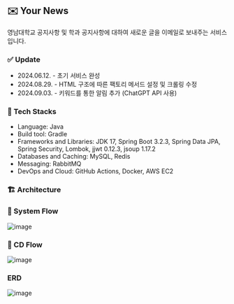 ## ✉️ Your News
영남대학교 공지사항 및 학과 공지사항에 대하여 새로운 글을 이메일로 보내주는 서비스입니다.

### ✅ Update
 - 2024.06.12. - 초기 서비스 완성
 - 2024.08.29. - HTML 구조에 따른 팩토리 메서드 설정 및 크롤링 수정
 - 2024.09.03. - 키워드를 통한 알림 추가 (ChatGPT API 사용) 

### 🚀 Tech Stacks
 - Language: Java
 - Build tool: Gradle
 - Frameworks and Libraries: JDK 17, Spring Boot 3.2.3, Spring Data JPA, Spring Security, Lombok, jjwt 0.12.3, jsoup 1.17.2
 - Databases and Caching: MySQL, Redis
 - Messaging: RabbitMQ
 - DevOps and Cloud: GitHub Actions, Docker, AWS EC2
   
### 🏗️ Architecture

### 🔄 System Flow
![image](https://github.com/user-attachments/assets/fc3dd12f-e803-4722-88fc-29c87766bf29)



### 🔧 CD Flow
![image](https://github.com/user-attachments/assets/ffebe0cb-1668-48e5-a94b-6df12a3659ff)



### ERD

![image](https://github.com/user-attachments/assets/c259dad8-7d94-4c6e-b16a-0af8249d05d9)


